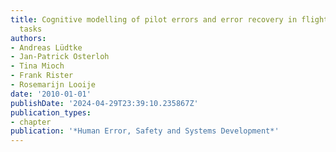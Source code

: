 ```yaml
---
title: Cognitive modelling of pilot errors and error recovery in flight management
  tasks
authors:
- Andreas Lüdtke
- Jan-Patrick Osterloh
- Tina Mioch
- Frank Rister
- Rosemarijn Looije
date: '2010-01-01'
publishDate: '2024-04-29T23:39:10.235867Z'
publication_types:
- chapter
publication: '*Human Error, Safety and Systems Development*'
---
```


